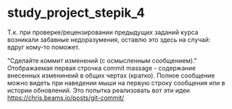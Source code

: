 # study_project_stepik_4

Т.к. при проверке/рецензировании предыдущих заданий курса возникали забавные недоразумения, 
оставлю это здесь на случай: вдруг кому-то поможет.

"Сделайте коммит изменений (с осмысленным сообщением)."
	Отображаемая первая строчка commit massage - содержание внесенных изменинеий в общих чертах (кратко).
	Полное сообщение можно видеть при наведении мыши на первую строку сообщения или в истории обновлений.
	Это попытка реализовать вот эти идеи https://chris.beams.io/posts/git-commit/